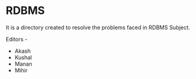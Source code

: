 # RDBMS

It is a directory created to resolve the problems faced in RDBMS Subject.


Editors -
- Akash
- Kushal 
- Manan
- Mihir

